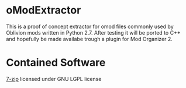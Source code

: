 # oModExtractor
This is a proof of concept extractor for omod files commonly used by Oblivion mods written in Python 2.7.
After testing it will be ported to C++ and hopefully be made availabe trough a plugin for Mod Organizer 2.

# Contained Software
[7-zip](http://www.7-zip.org/) licensed under GNU LGPL license
